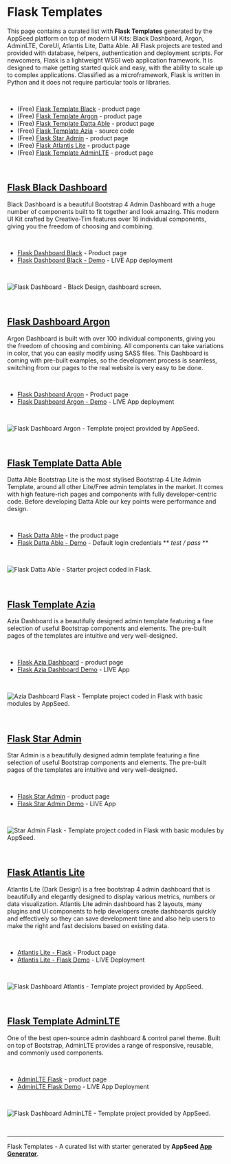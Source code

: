# Flask Templates

This page contains a curated list with **Flask Templates** generated by the AppSeed platform on top of modern UI Kits: Black Dashboard, Argon, AdminLTE, CoreUI, Atlantis Lite, Datta Able. All Flask projects are tested and provided with database, helpers, authentication and deployment scripts. For newcomers, Flask is a lightweight WSGI web application framework. It is designed to make getting started quick and easy, with the ability to scale up to complex applications. Classified as a microframework, Flask is written in Python and it does not require particular tools or libraries. 

<br />

- (Free) [Flask Template Black](https://appseed.us/admin-dashboards/flask-dashboard-black) - product page
- (Free) [Flask Template Argon](https://appseed.us/admin-dashboards/flask-boilerplate-dashboard-argon) - product page
- (Free) [Flask Template Datta Able](https://appseed.us/admin-dashboards/flask-dashboard-dattaable) - product page
- (Free) [Flask Template Azia](https://github.com/app-generator/flask-dashboard-azia) - source code
- (Free) [Flask Star Admin](https://appseed.us/admin-dashboards/flask-dashboard-staradmin) - product page
- (Free) [Flask Atlantis Lite](https://appseed.us/admin-dashboards/flask-dashboard-atlantis-dark) - product page
- (Free) [Flask Template AdminLTE](https://appseed.us/admin-dashboards/flask-dashboard-adminlte) - product page


<br />

## [Flask Black Dashboard](https://appseed.us/admin-dashboards/flask-dashboard-black)

Black Dashboard is a beautiful Bootstrap 4 Admin Dashboard with a huge number of components built to fit together and look amazing. This modern UI Kit crafted by Creative-Tim features over 16 individual components, giving you the freedom of choosing and combining.

<br />

- [Flask Dashboard Black](https://appseed.us/admin-dashboards/flask-dashboard-black) - Product page
- [Flask Dashboard Black - Demo](https://flask-black-dashboard.appseed-srv1.com) - LIVE App deployment

<br />

![Flask Dashboard - Black Design, dashboard screen.](https://raw.githubusercontent.com/app-generator/flask-black-dashboard/master/media/flask-black-dashboard-screen.png)

<br />

## [Flask Dashboard Argon](https://appseed.us/admin-dashboards/flask-boilerplate-dashboard-argon)

Argon Dashboard is built with over 100 individual components, giving you the freedom of choosing and combining. All components can take variations in color, that you can easily modify using SASS files. This Dashboard is coming with pre-built examples, so the development process is seamless, switching from our pages to the real website is very easy to be done.

<br />

- [Flask Dashboard Argon](https://appseed.us/admin-dashboards/flask-boilerplate-dashboard-argon) - Product page
- [Flask Dashboard Argon - Demo](https://flask-argon-dashboard.appseed-srv1.com) - LIVE App deployment

<br />

![Flask Dashboard Argon - Template project provided by AppSeed.](https://raw.githubusercontent.com/app-generator/flask-boilerplate-dashboard-argon/master/media/flask-boilerplate-dashboard-argon-screen.png)

<br />

## [Flask Template Datta Able](https://appseed.us/admin-dashboards/flask-dashboard-dattaable)

Datta Able Bootstrap Lite is the most stylised Bootstrap 4 Lite Admin Template, around all other Lite/Free admin templates in the market. It comes with high feature-rich pages and components with fully developer-centric code. Before developing Datta Able our key points were performance and design.

<br />

- [Flask Datta Able](https://appseed.us/admin-dashboards/flask-dashboard-dattaable) - the product page
- [Flask Datta Able - Demo](https://flask-datta-able.appseed-srv1.com/) - Default login credentials ** *test / pass* **

<br />

![Flask Datta Able - Starter project coded in Flask.](https://raw.githubusercontent.com/app-generator/flask-dashboard-dattaable/master/media/flask-dashboard-dattaable-screen.png)


<br />

## [Flask Template Azia](https://github.com/app-generator/flask-dashboard-azia)

Azia Dashboard is a beautifully designed admin template featuring a fine selection of useful Bootstrap components and elements. The pre-built pages of the templates are intuitive and very well-designed.

<br />

- [Flask Azia Dashboard](https://appseed.us/admin-dashboards/flask-dashboard-azia) - product page
- [Flask Azia Dashboard Demo](https://flask-dashboard-azia.appseed-srv1.com/) - LIVE App

<br />

![Azia Dashboard Flask - Template project coded in Flask with basic modules by AppSeed.](https://raw.githubusercontent.com/app-generator/flask-dashboard-azia/master/media/flask-dashboard-azia-screen-charts.png)

<br />

## [Flask Star Admin](https://appseed.us/admin-dashboards/flask-dashboard-staradmin)

Star Admin is a beautifully designed admin template featuring a fine selection of useful Bootstrap components and elements. The pre-built pages of the templates are intuitive and very well-designed.

<br />

- [Flask Star Admin](https://appseed.us/admin-dashboards/flask-dashboard-staradmin) - product page
- [Flask Star Admin Demo](https://flask-star-admin.appseed-srv1.com/) - LIVE App

<br />

![Star Admin Flask - Template project coded in Flask with basic modules by AppSeed.](https://raw.githubusercontent.com/app-generator/flask-dashboard-staradmin/master/media/flask-dashboard-staradmin-screen.png)

<br />

## [Flask Atlantis Lite](https://appseed.us/admin-dashboards/flask-dashboard-atlantis-dark) 

Atlantis Lite (Dark Design) is a free bootstrap 4 admin dashboard that is beautifully and elegantly designed to display various metrics, numbers or data visualization. Atlantis Lite admin dashboard has 2 layouts, many plugins and UI components to help developers create dashboards quickly and effectively so they can save development time and also help users to make the right and fast decisions based on existing data.

<br />

- [Atlantis Lite - Flask](https://appseed.us/admin-dashboards/flask-dashboard-atlantis-dark) - Product page
- [Atlantis Lite - Flask Demo](https://flask-atlantis-dark.appseed-srv1.com/) - LIVE Deployment

<br />

![Flask Dashboard Atlantis - Template project provided by AppSeed.](https://raw.githubusercontent.com/app-generator/flask-dashboard-atlantis-dark/master/media/flask-dashboard-atlantis-dark-screen.png)

<br />

## [Flask Template AdminLTE](https://appseed.us/admin-dashboards/flask-dashboard-adminlte)

One of the best open-source admin dashboard & control panel theme. Built on top of Bootstrap, AdminLTE provides a range of responsive, reusable, and commonly used components.

<br />

- [AdminLTE Flask](https://appseed.us/admin-dashboards/flask-dashboard-adminlte) - product page
- [AdminLTE Flask Demo](https://adminlte-flask.appseed-srv1.com/) - LIVE App Deployment

<br />

![Flask Dashboard AdminLTE - Template project provided by AppSeed.](https://raw.githubusercontent.com/app-generator/flask-dashboard-adminlte/master/media/flask-dashboard-adminlte-screen.png)

<br />

---
Flask Templates - A curated list with starter generated by **AppSeed [App Generator](https://appseed.us/app-generator)**.
